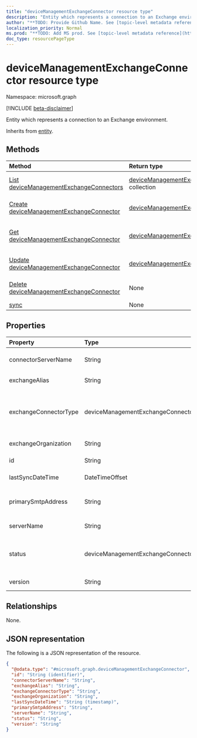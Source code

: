 ```yaml
---
title: "deviceManagementExchangeConnector resource type"
description: "Entity which represents a connection to an Exchange environment."
author: "**TODO: Provide Github Name. See [topic-level metadata reference](https://msgo.azurewebsites.net/add/document/guidelines/metadata.html#topic-level-metadata)**"
localization_priority: Normal
ms.prod: "**TODO: Add MS prod. See [topic-level metadata reference](https://msgo.azurewebsites.net/add/document/guidelines/metadata.html#topic-level-metadata)**"
doc_type: resourcePageType
---
```


# deviceManagementExchangeConnector resource type

Namespace: microsoft.graph

[!INCLUDE [beta-disclaimer](../../includes/beta-disclaimer.md)]

Entity which represents a connection to an Exchange environment.


Inherits from [entity](../resources/entity.md).

## Methods
|Method|Return type|Description|
|:---|:---|:---|
|[List deviceManagementExchangeConnectors](../api/devicemanagementexchangeconnector-list.md)|[deviceManagementExchangeConnector](../resources/devicemanagementexchangeconnector.md) collection|Get a list of the [deviceManagementExchangeConnector](../resources/devicemanagementexchangeconnector.md) objects and their properties.|
|[Create deviceManagementExchangeConnector](../api/devicemanagementexchangeconnector-create.md)|[deviceManagementExchangeConnector](../resources/devicemanagementexchangeconnector.md)|Create a new [deviceManagementExchangeConnector](../resources/devicemanagementexchangeconnector.md) object.|
|[Get deviceManagementExchangeConnector](../api/devicemanagementexchangeconnector-get.md)|[deviceManagementExchangeConnector](../resources/devicemanagementexchangeconnector.md)|Read the properties and relationships of a [deviceManagementExchangeConnector](../resources/devicemanagementexchangeconnector.md) object.|
|[Update deviceManagementExchangeConnector](../api/devicemanagementexchangeconnector-update.md)|[deviceManagementExchangeConnector](../resources/devicemanagementexchangeconnector.md)|Update the properties of a [deviceManagementExchangeConnector](../resources/devicemanagementexchangeconnector.md) object.|
|[Delete deviceManagementExchangeConnector](../api/devicemanagementexchangeconnector-delete.md)|None|Deletes a [deviceManagementExchangeConnector](../resources/devicemanagementexchangeconnector.md) object.|
|[sync](../api/devicemanagementexchangeconnector-sync.md)|None|**TODO: Add Description**|

## Properties
|Property|Type|Description|
|:---|:---|:---|
|connectorServerName|String|The name of the server hosting the Exchange Connector.|
|exchangeAlias|String|An alias assigned to the Exchange server|
|exchangeConnectorType|deviceManagementExchangeConnectorType|The type of Exchange Connector Configured. Possible values are: `onPremises`, `hosted`, `serviceToService`, `dedicated`.|
|exchangeOrganization|String|Exchange Organization to the Exchange server|
|id|String|**TODO: Add Description** Inherited from [entity](../resources/entity.md).|
|lastSyncDateTime|DateTimeOffset|Last sync time for the Exchange Connector|
|primarySmtpAddress|String|Email address used to configure the Service To Service Exchange Connector.|
|serverName|String|The name of the Exchange server.|
|status|deviceManagementExchangeConnectorStatus|Exchange Connector Status. Possible values are: `none`, `connectionPending`, `connected`, `disconnected`.|
|version|String|The version of the ExchangeConnectorAgent|

## Relationships
None.

## JSON representation
The following is a JSON representation of the resource.
<!-- {
  "blockType": "resource",
  "keyProperty": "id",
  "@odata.type": "microsoft.graph.deviceManagementExchangeConnector",
  "baseType": "microsoft.graph.entity",
  "openType": false
}
-->
``` json
{
  "@odata.type": "#microsoft.graph.deviceManagementExchangeConnector",
  "id": "String (identifier)",
  "connectorServerName": "String",
  "exchangeAlias": "String",
  "exchangeConnectorType": "String",
  "exchangeOrganization": "String",
  "lastSyncDateTime": "String (timestamp)",
  "primarySmtpAddress": "String",
  "serverName": "String",
  "status": "String",
  "version": "String"
}
```

